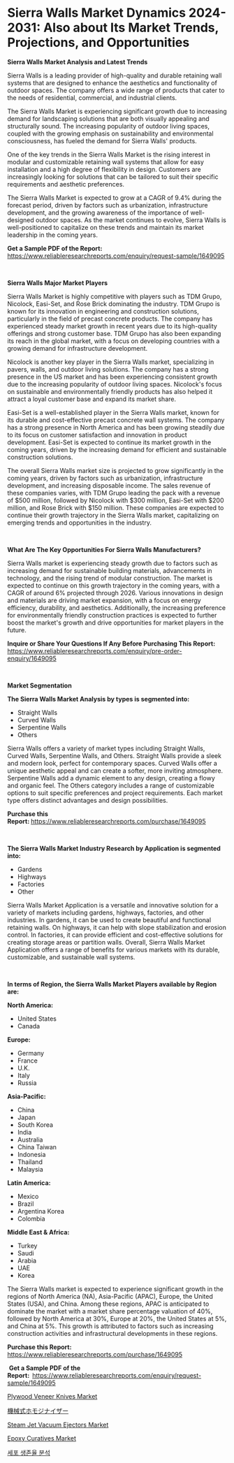 <p><h1>Sierra Walls Market Dynamics 2024-2031: Also about Its Market Trends, Projections, and Opportunities</h1></p><p><strong>Sierra Walls Market Analysis and Latest Trends</strong></p>
<p><p>Sierra Walls is a leading provider of high-quality and durable retaining wall systems that are designed to enhance the aesthetics and functionality of outdoor spaces. The company offers a wide range of products that cater to the needs of residential, commercial, and industrial clients.</p><p>The Sierra Walls Market is experiencing significant growth due to increasing demand for landscaping solutions that are both visually appealing and structurally sound. The increasing popularity of outdoor living spaces, coupled with the growing emphasis on sustainability and environmental consciousness, has fueled the demand for Sierra Walls' products.</p><p>One of the key trends in the Sierra Walls Market is the rising interest in modular and customizable retaining wall systems that allow for easy installation and a high degree of flexibility in design. Customers are increasingly looking for solutions that can be tailored to suit their specific requirements and aesthetic preferences.</p><p>The Sierra Walls Market is expected to grow at a CAGR of 9.4% during the forecast period, driven by factors such as urbanization, infrastructure development, and the growing awareness of the importance of well-designed outdoor spaces. As the market continues to evolve, Sierra Walls is well-positioned to capitalize on these trends and maintain its market leadership in the coming years.</p></p>
<p><strong>Get a Sample PDF of the Report:&nbsp;</strong> <a href="https://www.reliableresearchreports.com/enquiry/request-sample/1649095">https://www.reliableresearchreports.com/enquiry/request-sample/1649095</a></p>
<p>&nbsp;</p>
<p><strong>Sierra Walls Major Market Players</strong></p>
<p><p>Sierra Walls Market is highly competitive with players such as TDM Grupo, Nicolock, Easi-Set, and Rose Brick dominating the industry. TDM Grupo is known for its innovation in engineering and construction solutions, particularly in the field of precast concrete products. The company has experienced steady market growth in recent years due to its high-quality offerings and strong customer base. TDM Grupo has also been expanding its reach in the global market, with a focus on developing countries with a growing demand for infrastructure development.</p><p>Nicolock is another key player in the Sierra Walls market, specializing in pavers, walls, and outdoor living solutions. The company has a strong presence in the US market and has been experiencing consistent growth due to the increasing popularity of outdoor living spaces. Nicolock's focus on sustainable and environmentally friendly products has also helped it attract a loyal customer base and expand its market share.</p><p>Easi-Set is a well-established player in the Sierra Walls market, known for its durable and cost-effective precast concrete wall systems. The company has a strong presence in North America and has been growing steadily due to its focus on customer satisfaction and innovation in product development. Easi-Set is expected to continue its market growth in the coming years, driven by the increasing demand for efficient and sustainable construction solutions.</p><p>The overall Sierra Walls market size is projected to grow significantly in the coming years, driven by factors such as urbanization, infrastructure development, and increasing disposable income. The sales revenue of these companies varies, with TDM Grupo leading the pack with a revenue of $500 million, followed by Nicolock with $300 million, Easi-Set with $200 million, and Rose Brick with $150 million. These companies are expected to continue their growth trajectory in the Sierra Walls market, capitalizing on emerging trends and opportunities in the industry.</p></p>
<p>&nbsp;</p>
<p><strong>What Are The Key Opportunities For Sierra Walls Manufacturers?</strong></p>
<p><p>Sierra Walls market is experiencing steady growth due to factors such as increasing demand for sustainable building materials, advancements in technology, and the rising trend of modular construction. The market is expected to continue on this growth trajectory in the coming years, with a CAGR of around 6% projected through 2026. Various innovations in design and materials are driving market expansion, with a focus on energy efficiency, durability, and aesthetics. Additionally, the increasing preference for environmentally friendly construction practices is expected to further boost the market's growth and drive opportunities for market players in the future.</p></p>
<p><strong>Inquire or Share Your Questions If Any Before Purchasing This Report:</strong> <a href="https://www.reliableresearchreports.com/enquiry/pre-order-enquiry/1649095">https://www.reliableresearchreports.com/enquiry/pre-order-enquiry/1649095</a></p>
<p>&nbsp;</p>
<p><strong>Market Segmentation</strong></p>
<p><strong>The Sierra Walls Market Analysis by types is segmented into:</strong></p>
<p><ul><li>Straight Walls</li><li>Curved Walls</li><li>Serpentine Walls</li><li>Others</li></ul></p>
<p><p>Sierra Walls offers a variety of market types including Straight Walls, Curved Walls, Serpentine Walls, and Others. Straight Walls provide a sleek and modern look, perfect for contemporary spaces. Curved Walls offer a unique aesthetic appeal and can create a softer, more inviting atmosphere. Serpentine Walls add a dynamic element to any design, creating a flowy and organic feel. The Others category includes a range of customizable options to suit specific preferences and project requirements. Each market type offers distinct advantages and design possibilities.</p></p>
<p><strong>Purchase this Report:&nbsp;</strong><a href="https://www.reliableresearchreports.com/purchase/1649095">https://www.reliableresearchreports.com/purchase/1649095</a></p>
<p>&nbsp;</p>
<p><strong>The Sierra Walls Market Industry Research by Application is segmented into:</strong></p>
<p><ul><li>Gardens</li><li>Highways</li><li>Factories</li><li>Other</li></ul></p>
<p><p>Sierra Walls Market Application is a versatile and innovative solution for a variety of markets including gardens, highways, factories, and other industries. In gardens, it can be used to create beautiful and functional retaining walls. On highways, it can help with slope stabilization and erosion control. In factories, it can provide efficient and cost-effective solutions for creating storage areas or partition walls. Overall, Sierra Walls Market Application offers a range of benefits for various markets with its durable, customizable, and sustainable wall systems.</p></p>
<p>&nbsp;</p>
<p><strong>In terms of Region, the Sierra Walls Market Players available by Region are:</strong></p>
<p>
    <p> <strong> North America: </strong>
        <ul>
            <li>United States</li>
            <li>Canada</li>
        </ul>
        </p> 
    <p> <strong> Europe: </strong>
        <ul>
            <li>Germany</li>
            <li>France</li>
            <li>U.K.</li>
            <li>Italy</li>
            <li>Russia</li>
        </ul>
        </p> 
    <p> <strong> Asia-Pacific: </strong>
        <ul>
            <li>China</li>
            <li>Japan</li>
            <li>South Korea</li>
            <li>India</li>
            <li>Australia</li>
            <li>China Taiwan</li>
            <li>Indonesia</li>
            <li>Thailand</li>
            <li>Malaysia</li>
        </ul>
        </p> 
    <p> <strong> Latin America: </strong>
        <ul>
            <li>Mexico</li>
            <li>Brazil</li>
            <li>Argentina Korea</li>
            <li>Colombia</li>
        </ul>
        </p> 
    <p> <strong> Middle East & Africa: </strong>
        <ul>
            <li>Turkey</li>
            <li>Saudi</li>
            <li>Arabia</li>
            <li>UAE</li>
            <li>Korea</li>
        </ul>
    </p>
    </p>
<p><p>The Sierra Walls market is expected to experience significant growth in the regions of North America (NA), Asia-Pacific (APAC), Europe, the United States (USA), and China. Among these regions, APAC is anticipated to dominate the market with a market share percentage valuation of 40%, followed by North America at 30%, Europe at 20%, the United States at 5%, and China at 5%. This growth is attributed to factors such as increasing construction activities and infrastructural developments in these regions.</p></p>
<p><strong>Purchase this Report: </strong><a href="https://www.reliableresearchreports.com/purchase/1649095">https://www.reliableresearchreports.com/purchase/1649095</a></p>
<p>&nbsp;<strong>Get a Sample PDF of the Report:&nbsp;&nbsp;</strong><a href="https://www.reliableresearchreports.com/enquiry/request-sample/1649095">https://www.reliableresearchreports.com/enquiry/request-sample/1649095</a></p>
<p><strong></strong></p>
<p><p><a href="https://issuu.com/reportprime-2/docs/plywood-veneer-knives-market-size-2030.pptx">Plywood Veneer Knives Market</a></p><p><a href="https://github.com/ycmtqqhvk3273/Market-Research-Report-List-1/blob/main/7425068191711.md">機械式ホモジナイザー</a></p><p><a href="https://issuu.com/reportprime-2/docs/steam-jet-vacuum-ejectors-market-size-2030.pptx">Steam Jet Vacuum Ejectors Market</a></p><p><a href="https://github.com/okotobwrhuteie/Market-Research-Report-List-1/blob/main/epoxy-curatives-market.md">Epoxy Curatives Market</a></p><p><a href="https://github.com/lkwggful07722/Market-Research-Report-List-1/blob/main/2621191191466.md">세포 생존율 분석</a></p></p>